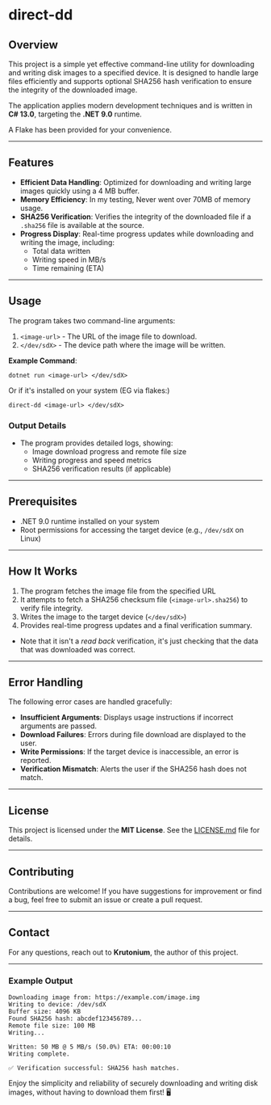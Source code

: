# direct-dd

## Overview
This project is a simple yet effective command-line utility for downloading and writing disk images to a specified device. It is designed to handle large files efficiently and supports optional SHA256 hash verification to ensure the integrity of the downloaded image.

The application applies modern development techniques and is written in **C# 13.0**, targeting the **.NET 9.0** runtime.

A Flake has been provided for your convenience.

---

## Features
- **Efficient Data Handling**: Optimized for downloading and writing large images quickly using a 4 MB buffer.
- **Memory Efficiency**: In my testing, Never went over 70MB of memory usage.
- **SHA256 Verification**: Verifies the integrity of the downloaded file if a `.sha256` file is available at the source.
- **Progress Display**: Real-time progress updates while downloading and writing the image, including:
    - Total data written
    - Writing speed in MB/s
    - Time remaining (ETA)

---

## Usage
The program takes two command-line arguments:
1. `<image-url>` - The URL of the image file to download.
2. `</dev/sdX>` - The device path where the image will be written.

**Example Command**:
```shell script
dotnet run <image-url> </dev/sdX>
```
Or if it's installed on your system (EG via flakes:)
```shell script
direct-dd <image-url> </dev/sdX>
```


### Output Details
- The program provides detailed logs, showing:
    - Image download progress and remote file size
    - Writing progress and speed metrics
    - SHA256 verification results (if applicable)

---

## Prerequisites
- .NET 9.0 runtime installed on your system
- Root permissions for accessing the target device (e.g., `/dev/sdX` on Linux)

---

## How It Works
1. The program fetches the image file from the specified URL
2. It attempts to fetch a SHA256 checksum file (`<image-url>.sha256`) to verify file integrity.
3. Writes the image to the target device (`</dev/sdX>`)
4. Provides real-time progress updates and a final verification summary. 
 - Note that it isn't a *read back* verification, it's just checking that the data that was downloaded was correct.

---

## Error Handling
The following error cases are handled gracefully:
- **Insufficient Arguments**: Displays usage instructions if incorrect arguments are passed.
- **Download Failures**: Errors during file download are displayed to the user.
- **Write Permissions**: If the target device is inaccessible, an error is reported.
- **Verification Mismatch**: Alerts the user if the SHA256 hash does not match.

---

## License
This project is licensed under the **MIT License**. See the [LICENSE.md](LICENSE.md) file for details.

---

## Contributing
Contributions are welcome! If you have suggestions for improvement or find a bug, feel free to submit an issue or create a pull request.

---

## Contact
For any questions, reach out to **Krutonium**, the author of this project.

--- 

### Example Output
```
Downloading image from: https://example.com/image.img
Writing to device: /dev/sdX
Buffer size: 4096 KB
Found SHA256 hash: abcdef123456789...
Remote file size: 100 MB
Writing...

Written: 50 MB @ 5 MB/s (50.0%) ETA: 00:00:10
Writing complete.

✅ Verification successful: SHA256 hash matches.
```


Enjoy the simplicity and reliability of securely downloading and writing disk images, without having to download them first! 🖥️